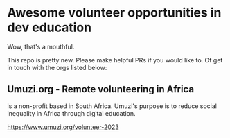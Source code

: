 # Awesome volunteer opportunities in dev education

Wow, that's a mouthful.

This repo is pretty new. Please make helpful PRs if you would like to. Of get in touch with the orgs listed below:


## Umuzi.org - Remote volunteering in Africa

is a non-profit based in South Africa. Umuzi's purpose is to  reduce social inequality in Africa through digital education.

https://www.umuzi.org/volunteer-2023

## 


 